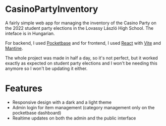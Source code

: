 # CasinoPartyInventory

A fairly simple web app for managing the inventory of the Casino Party on the 2022 student party elections in the Lovassy László High School. The inteface is in Hungarian.

For backend, I used [Pocketbase](https://pocketbase.io) and for frontend, I used [React](https://reactjs.org) with [Vite](https://vitejs.dev/) and [Mantine](https://mantine.dev).

The whole project was made in half a day, so it's not perfect, but it worked exactly as expected on student party elections and I won't be needing this anymore so I won't be updating it either.

# Features

 - Responsive design with a dark and a light theme
 - Admin login for item management (category management only on the pocketbase dashboard)
 - Realtime updates on both the admin and the public interface